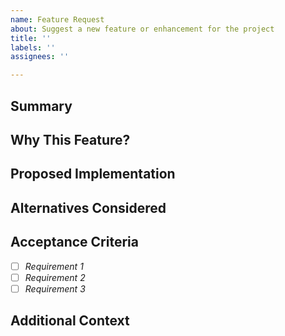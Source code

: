 ```yaml
---
name: Feature Request
about: Suggest a new feature or enhancement for the project
title: ''
labels: ''
assignees: ''

---
```


## **Summary**

<!-- Briefly describe the proposed feature or enhancement -->

## **Why This Feature?**

<!-- 
Explain why this feature is valuable.
- What problem does it solve?
- How does it improve the user experience or the project?
-->

## **Proposed Implementation**

<!-- 
Outline a possible approach or solution:
- How will the feature be structured?
- Which files/components are likely to change?
- Any external libraries or dependencies?
-->

## **Alternatives Considered**

<!-- 
Mention any other solutions you considered and why you opted against them 
(e.g., a simpler approach, or a third-party library). 
If no alternatives were considered, you can leave this blank.
-->

## **Acceptance Criteria**

<!-- 
List out specific requirements for this feature to be considered "done."
Use bullet points or a checklist:
-->

- [ ] *Requirement 1*
- [ ] *Requirement 2*
- [ ] *Requirement 3*

## **Additional Context**

<!-- 
Include any extra information, references, or screenshots 
that may help clarify the feature request. 
-->

